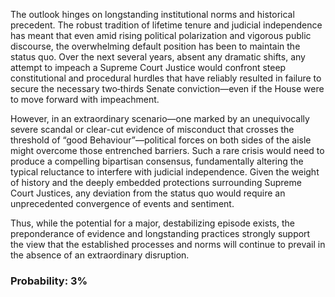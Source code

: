 The outlook hinges on longstanding institutional norms and historical precedent. The robust tradition of lifetime tenure and judicial independence has meant that even amid rising political polarization and vigorous public discourse, the overwhelming default position has been to maintain the status quo. Over the next several years, absent any dramatic shifts, any attempt to impeach a Supreme Court Justice would confront steep constitutional and procedural hurdles that have reliably resulted in failure to secure the necessary two‑thirds Senate conviction—even if the House were to move forward with impeachment.

However, in an extraordinary scenario—one marked by an unequivocally severe scandal or clear-cut evidence of misconduct that crosses the threshold of “good Behaviour”—political forces on both sides of the aisle might overcome those entrenched barriers. Such a rare crisis would need to produce a compelling bipartisan consensus, fundamentally altering the typical reluctance to interfere with judicial independence. Given the weight of history and the deeply embedded protections surrounding Supreme Court Justices, any deviation from the status quo would require an unprecedented convergence of events and sentiment.

Thus, while the potential for a major, destabilizing episode exists, the preponderance of evidence and longstanding practices strongly support the view that the established processes and norms will continue to prevail in the absence of an extraordinary disruption.

### Probability: 3%